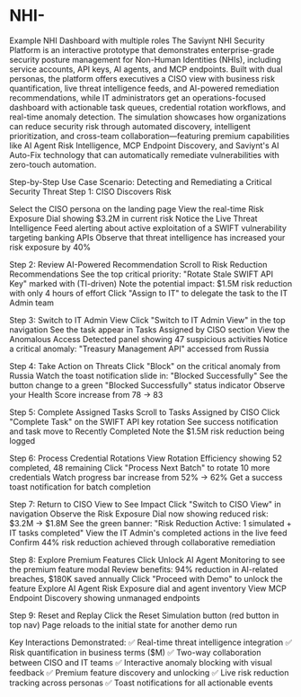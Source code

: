 # NHI-
Example NHI Dashboard with multiple roles
The Saviynt NHI Security Platform is an interactive prototype that demonstrates enterprise-grade security posture management for Non-Human Identities (NHIs), including service accounts, API keys, AI agents, and MCP endpoints. Built with dual personas, the platform offers executives a CISO view with business risk quantification, live threat intelligence feeds, and AI-powered remediation recommendations, while IT administrators get an operations-focused dashboard with actionable task queues, credential rotation workflows, and real-time anomaly detection. The simulation showcases how organizations can reduce security risk through automated discovery, intelligent prioritization, and cross-team collaboration—featuring premium capabilities like AI Agent Risk Intelligence, MCP Endpoint Discovery, and Saviynt's AI Auto-Fix technology that can automatically remediate vulnerabilities with zero-touch automation.

Step-by-Step Use Case
Scenario: Detecting and Remediating a Critical Security Threat
Step 1: CISO Discovers Risk

Select the CISO persona on the landing page
View the real-time Risk Exposure Dial showing $3.2M in current risk
Notice the Live Threat Intelligence Feed alerting about active exploitation of a SWIFT vulnerability targeting banking APIs
Observe that threat intelligence has increased your risk exposure by 40%

Step 2: Review AI-Powered Recommendation
Scroll to Risk Reduction Recommendations
See the top critical priority: "Rotate Stale SWIFT API Key" marked with (TI-driven)
Note the potential impact: $1.5M risk reduction with only 4 hours of effort
Click "Assign to IT" to delegate the task to the IT Admin team

Step 3: Switch to IT Admin View
Click "Switch to IT Admin View" in the top navigation
See the task appear in Tasks Assigned by CISO section
View the Anomalous Access Detected panel showing 47 suspicious activities
Notice a critical anomaly: "Treasury Management API" accessed from Russia

Step 4: Take Action on Threats
Click "Block" on the critical anomaly from Russia
Watch the toast notification slide in: "Blocked Successfully"
See the button change to a green "Blocked Successfully" status indicator
Observe your Health Score increase from 78 → 83

Step 5: Complete Assigned Tasks
Scroll to Tasks Assigned by CISO
Click "Complete Task" on the SWIFT API key rotation
See success notification and task move to Recently Completed
Note the $1.5M risk reduction being logged

Step 6: Process Credential Rotations
View Rotation Efficiency showing 52 completed, 48 remaining
Click "Process Next Batch" to rotate 10 more credentials
Watch progress bar increase from 52% → 62%
Get a success toast notification for batch completion

Step 7: Return to CISO View to See Impact
Click "Switch to CISO View" in navigation
Observe the Risk Exposure Dial now showing reduced risk: $3.2M → $1.8M
See the green banner: "Risk Reduction Active: 1 simulated + IT tasks completed"
View the IT Admin's completed actions in the live feed
Confirm 44% risk reduction achieved through collaborative remediation

Step 8: Explore Premium Features
Click Unlock AI Agent Monitoring to see the premium feature modal
Review benefits: 94% reduction in AI-related breaches, $180K saved annually
Click "Proceed with Demo" to unlock the feature
Explore AI Agent Risk Exposure dial and agent inventory
View MCP Endpoint Discovery showing unmanaged endpoints

Step 9: Reset and Replay
Click the Reset Simulation button (red button in top nav)
Page reloads to the initial state for another demo run

Key Interactions Demonstrated:
✅ Real-time threat intelligence integration
✅ Risk quantification in business terms ($M)
✅ Two-way collaboration between CISO and IT teams
✅ Interactive anomaly blocking with visual feedback
✅ Premium feature discovery and unlocking
✅ Live risk reduction tracking across personas
✅ Toast notifications for all actionable events
